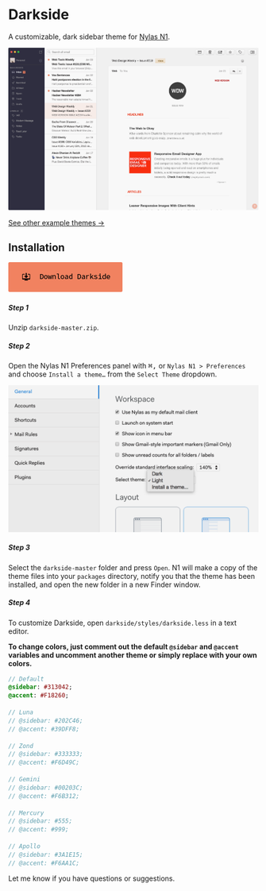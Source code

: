# Darkside
A customizable, dark sidebar theme for [Nylas N1](https://nylas.com/n1).

[![Default Theme](./images/default.png)](./examples/default.png)

[See other example themes →](http://jamiewilson.io/darkside)

## Installation

[![Download Darkside](./images/download.png)](https://github.com/jamiewilson/darkside/archive/master.zip)

##### Step 1
Unzip `darkside-master.zip`.

##### Step 2
Open the Nylas N1 Preferences panel with <kbd>⌘,</kbd> or `Nylas N1 > Preferences` and choose `Install a theme…` from the `Select Theme` dropdown.

![Default Theme](./images/install.png)

##### Step 3
Select the `darkside-master` folder and press `Open`. N1 will make a copy of the theme files into your `packages` directory, notify you that the theme has been installed, and open the new folder in a new Finder window.

##### Step 4
To customize Darkside, open `darkside/styles/darkside.less` in a text editor.

**To change colors, just comment out the default `@sidebar` and `@accent` variables and uncomment another theme or simply replace with your own colors.**

```sass
// Default
@sidebar: #313042;
@accent: #F18260;

// Luna
// @sidebar: #202C46;
// @accent: #39DFF8;

// Zond
// @sidebar: #333333;
// @accent: #F6D49C;

// Gemini
// @sidebar: #00203C;
// @accent: #F6B312;

// Mercury
// @sidebar: #555;
// @accent: #999;

// Apollo
// @sidebar: #3A1E15;
// @accent: #F6AA1C;
```

Let me know if you have questions or suggestions. 
